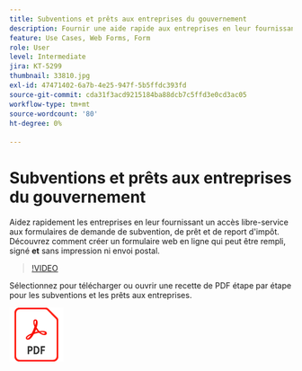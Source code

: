 ```yaml
---
title: Subventions et prêts aux entreprises du gouvernement
description: Fournir une aide rapide aux entreprises en leur fournissant un accès libre-service aux formulaires de demande de subvention, de prêt et de report d'impôt
feature: Use Cases, Web Forms, Form
role: User
level: Intermediate
jira: KT-5299
thumbnail: 33810.jpg
exl-id: 47471402-6a7b-4e25-947f-5b5ffdc393fd
source-git-commit: cda31f3acd9215184ba88dcb7c5ffd3e0cd3ac05
workflow-type: tm+mt
source-wordcount: '80'
ht-degree: 0%

---
```


# Subventions et prêts aux entreprises du gouvernement

Aidez rapidement les entreprises en leur fournissant un accès libre-service aux formulaires de demande de subvention, de prêt et de report d&#39;impôt. Découvrez comment créer un formulaire web en ligne qui peut être rempli, signé **et** sans impression ni envoi postal.

>[!VIDEO](https://video.tv.adobe.com/v/33810?quality=12&learn=on&hidetitle=true)

Sélectionnez pour télécharger ou ouvrir une recette de PDF étape par étape pour les subventions et les prêts aux entreprises.

[![Télécharger la recette du PDF](../assets/acrobat_PDF_96.png)](../assets/UseCaseRecipe-EN-CreatingWebForms.pdf)
